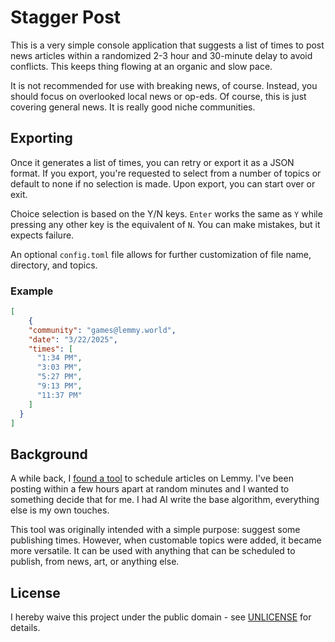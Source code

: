 # Stagger Post

This is a very simple console application that suggests a list of times to post news articles within a randomized 2-3 hour and 30-minute delay to avoid conflicts. This keeps thing flowing at an organic and slow pace.

It is not recommended for use with breaking news, of course. Instead, you should focus on overlooked local news or op-eds. Of course, this is just covering general news. It is really good niche communities.

## Exporting

Once it generates a list of times, you can retry or export it as a JSON format. If you export, you're requested to select from a number of topics or default to none if no selection is made. Upon export, you can start over or exit.

Choice selection is based on the Y/N keys. ``Enter`` works the same as ``Y`` while pressing any other key is the equivalent of ``N``. You can make mistakes, but it expects failure.

An optional ``config.toml`` file allows for further customization of file name, directory, and topics.

### Example

```json
[
	{
    "community": "games@lemmy.world",
    "date": "3/22/2025",
    "times": [
      "1:34 PM",
      "3:03 PM",
      "5:27 PM",
      "9:13 PM",
      "11:37 PM"
    ]
  }
]
```

## Background

A while back, I [found a tool](https://schedule.lemmings.world) to schedule articles on Lemmy. I've been posting within a few hours apart at random minutes and I wanted to something decide that for me. I had AI write the base algorithm, everything else is my own touches.

This tool was originally intended with a simple purpose: suggest some publishing times. However, when customable topics were added, it became more versatile. It can be used with anything that can be scheduled to publish, from news, art, or anything else.

## License

I hereby waive this project under the public domain - see [UNLICENSE](UNLICENSE) for details.

